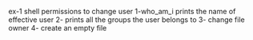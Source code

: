 ex-1 shell permissions to change user
1-who_am_i prints the name of effective user
2- prints all the groups the user belongs to
3- change file owner
4- create an empty file
